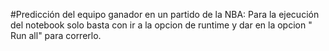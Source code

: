 #Predicción  del equipo ganador en un partido de la NBA:
Para la ejecución del notebook solo basta con ir a la opcion de runtime y dar en la opcion " Run all" para correrlo.
